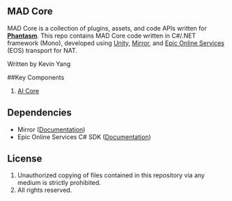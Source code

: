 ## MAD Core
MAD Core is a collection of plugins, assets, and code APIs written for **[Phantasm](https://www.madkev.com/phantasm)**. This repo contains MAD Core code written in C#/.NET framework (Mono), developed using [Unity](https://docs.unity3d.com/Manual/index.html), [Mirror](https://github.com/vis2k/Mirror), and [Epic Online Services](https://dev.epicgames.com/en-US/services) (EOS) transport for NAT.

Written by Kevin Yang

##Key Components
1. [AI Core](https://github.com/MadkevOP7/MAD-Core/blob/main/_AI/GhostAI.cs)


## Dependencies
- Mirror ([Documentation](https://mirror-networking.gitbook.io/docs/))
- Epic Online Services C# SDK ([Documentation](https://dev.epicgames.com/docs/services/en-US/index.html))

## License
1. Unauthorized copying of files contained in this repository via any medium is strictly prohibited.
2. All rights reserved.
